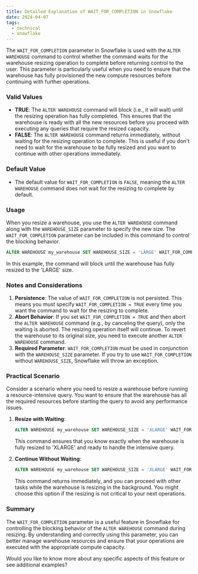 ```yaml
---
title: Detailed Explanation of WAIT_FOR_COMPLETION in Snowflake
date: 2024-04-07
tags:
  - technical
  - snowflake
--- 
```

The `WAIT_FOR_COMPLETION` parameter in Snowflake is used with the `ALTER WAREHOUSE` command to control whether the command waits for the warehouse resizing operation to complete before returning control to the user. This parameter is particularly useful when you need to ensure that the warehouse has fully provisioned the new compute resources before continuing with further operations.

### Valid Values

- **TRUE**: The `ALTER WAREHOUSE` command will block (i.e., it will wait) until the resizing operation has fully completed. This ensures that the warehouse is ready with all the new resources before you proceed with executing any queries that require the resized capacity.
- **FALSE**: The `ALTER WAREHOUSE` command returns immediately, without waiting for the resizing operation to complete. This is useful if you don't need to wait for the warehouse to be fully resized and you want to continue with other operations immediately.

### Default Value

- The default value for `WAIT_FOR_COMPLETION` is `FALSE`, meaning the `ALTER WAREHOUSE` command does not wait for the resizing to complete by default.

### Usage

When you resize a warehouse, you use the `ALTER WAREHOUSE` command along with the `WAREHOUSE_SIZE` parameter to specify the new size. The `WAIT_FOR_COMPLETION` parameter can be included in this command to control the blocking behavior.

```SQL
ALTER WAREHOUSE my_warehouse SET WAREHOUSE_SIZE = 'LARGE' WAIT_FOR_COMPLETION = TRUE;
```

In this example, the command will block until the warehouse has fully resized to the 'LARGE' size.

### Notes and Considerations

1. **Persistence**: The value of `WAIT_FOR_COMPLETION` is not persisted. This means you must specify `WAIT_FOR_COMPLETION = TRUE` every time you want the command to wait for the resizing to complete.
2. **Abort Behavior**: If you set `WAIT_FOR_COMPLETION = TRUE` and then abort the `ALTER WAREHOUSE` command (e.g., by canceling the query), only the waiting is aborted. The resizing operation itself will continue. To revert the warehouse to its original size, you need to execute another `ALTER WAREHOUSE` command.
3. **Required Parameter**: `WAIT_FOR_COMPLETION` must be used in conjunction with the `WAREHOUSE_SIZE` parameter. If you try to use `WAIT_FOR_COMPLETION` without `WAREHOUSE_SIZE`, Snowflake will throw an exception.

### Practical Scenario

Consider a scenario where you need to resize a warehouse before running a resource-intensive query. You want to ensure that the warehouse has all the required resources before starting the query to avoid any performance issues.

1. **Resize with Waiting**:
    
    ```SQL
    ALTER WAREHOUSE my_warehouse SET WAREHOUSE_SIZE = 'XLARGE' WAIT_FOR_COMPLETION = TRUE;
    ```
    
    This command ensures that you know exactly when the warehouse is fully resized to 'XLARGE' and ready to handle the intensive query.
    
2. **Continue Without Waiting**:
    
    ```SQL
    ALTER WAREHOUSE my_warehouse SET WAREHOUSE_SIZE = 'XLARGE' WAIT_FOR_COMPLETION = FALSE;
    ```
    
    This command returns immediately, and you can proceed with other tasks while the warehouse is resizing in the background. You might choose this option if the resizing is not critical to your next operations.
    

### Summary

The `WAIT_FOR_COMPLETION` parameter is a useful feature in Snowflake for controlling the blocking behavior of the `ALTER WAREHOUSE` command during resizing. By understanding and correctly using this parameter, you can better manage warehouse resources and ensure that your operations are executed with the appropriate compute capacity.

Would you like to know more about any specific aspects of this feature or see additional examples?